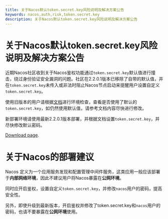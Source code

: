 ```yaml
---
title: 关于Nacos默认token.secret.key风险说明及解决方案公告
keywords: nacos,auth,risk,token.secret.key
description: 关于Nacos默认token.secret.key风险说明及解决方案公告
---
```


# 关于Nacos默认token.secret.key风险说明及解决方案公告

近期Nacos社区收到关于Nacos鉴权功能通过`token.secret.key`默认值进行撞击，绕过身份验证安全漏洞的问题。社区在2.2.0.1版本已移除了自带的默认值，并在`token.secret.key`未传入或非法时阻止Nacos节点启动来提醒用户设置自定义`token.secret.key`。
    
使用旧版本的用户请根据[文档](https://nacos.io/zh-cn/docs/v2/guide/user/auth.html)进行环境检查，查看是否使用了默认的`token.secret.key`，如仍然使用默认值，请参考文档内容尽快进行修改。

新部署环境请使用最新2.2.0.1版本部署，并根据文档设置`token.secret.key`，并尽快修改默认密码。

[Download page](https://github.com/alibaba/nacos/releases/tag/2.2.0.1).

# 关于Nacos的部署建议

Nacos 定义为一个应用服务发现和配置管理中间件服务，这类应用一般应该部署于**内部网络环境**，因此不建议用户将Nacos暴露在**公网环境**。

同时应开启鉴权，设置自定义`token.secret.key`，并修改`nacos`用户的密码，提高安全性。

另外，即使升级到最新版本，开启鉴权并修改了token.secret.key和`nacos`用户的密码，也请不要暴露在**公网环境**使用。